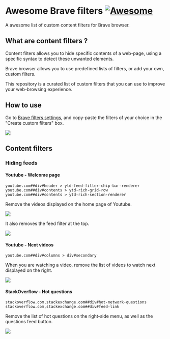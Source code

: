 # Awesome Brave filters [![Awesome](https://awesome.re/badge.svg)](https://awesome.re)

A awesome list of custom content filters for Brave browser.


## What are content filters ?

Content filters allows you to hide specific contents of a web-page, using a specific syntax to detect these unwanted elements.

Brave browser allows you to use predefined lists of filters, or add your own, custom filters.

This repository is a curated list of custom filters that you can use to improve your web-browsing experience.


## How to use

Go to [Brave filters settings](brave://settings/shields/filters), and copy-paste the filters of your choice in the "Create custom filters" box.

![](https://github.com/astariul/awesome-brave-filters/assets/43774355/dc6369a2-6dfa-4329-8611-8d34783878a2)


## Content filters

### Hiding feeds

#### Youtube - Welcome page

```
youtube.com##div#header > ytd-feed-filter-chip-bar-renderer
youtube.com##div#contents > ytd-rich-grid-row
youtube.com##div#contents > ytd-rich-section-renderer
```

Remove the videos displayed on the home page of Youtube.

![](https://github.com/astariul/awesome-brave-filters/assets/43774355/5a3e796e-4bdf-4dd2-95f9-9bd668315504)

It also removes the feed filter at the top.

![](https://github.com/astariul/awesome-brave-filters/assets/43774355/9318da1e-5dd8-41d2-a55c-540bede06537)


#### Youtube - Next videos

```
youtube.com##div#columns > div#secondary
```

When you are watching a video, remove the list of videos to watch next displayed on the right.

![](https://github.com/astariul/awesome-brave-filters/assets/43774355/2ad4b941-eb75-4f17-bd37-276dbd127644)


#### StackOverflow - Hot questions

```
stackoverflow.com,stackexchange.com##div#hot-network-questions
stackoverflow.com,stackexchange.com##div#feed-link
```

Remove the list of hot questions on the right-side menu, as well as the questions feed button.

![](https://github.com/astariul/awesome-brave-filters/assets/43774355/7cd17ce1-85e2-4b07-b927-9d47ffe93e73)

